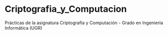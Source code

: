 # Criptografia_y_Computacion
Prácticas de la asignatura Criptografía y Computación - Grado en Ingeniería Informática (UGR)
